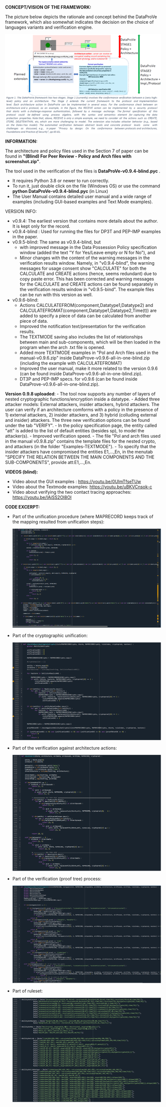 **CONCEPT/VISION OF THE FRAMEWORK:**

The picture below depicts the rationale and concept behind the DataProVe framework, which also somewhat indicates the decision on the choice of languages variants and verification engine.

![alt text](https://github.com/Dataprove/Dataprovetool/blob/main/DataProVe-framework.png?raw=true)


**INFORMATION:** 

The architecture and policy files used in the Section 7 of paper can be found in <b>"(Blind) For Peer Review - Policy and Arch files with screenshot.zip"</b>.  

The tool used in the verification of the files is <b>DataProVe-v0.9.4-blind.pyc </b>.   
- It requires Python 3.8 or newer to run correctly. 
- To run it, just double click on the file (Windows OS) or use the command <b>python DataProVe-v0.9.4-blind.pyc </b> (in Linux)
- The User Manual contains detailed user manual and a wide range of examples (including GUI-based examples and Text Mode examples).

VERSION INFO: 
- v0.9.4: The earliest version that contains more details about the author. It is kept only for the record.
- v0.9.4-blind : Used for running the files for DP3T and PEP-IMP examples in the paper.
- v0.9.5-blind:  The same as v0.9.4-blind, but 
    - with improved message in the Data Possession Policy specification window (added the text "Y for Yes/Leave empty or N for No"), and 
    - Minor changes with the content of the warning messages in the verification results window. Namely, in "v0.9.4-blind", the warning messages for usage consent show "CALCULATE" for both the CALCULATE and CREATE actions (hence, seems redundant) due to copy paste error. This has been corrected and warning messages for the CALCULATE and CREATE actions can be found separately in the verification results window in "v0.9.5-bind". The example files can be run with this version as well.      
- v0.9.6-blind:
    - Actions CALCULATEFROM(component,Datatype1,Datatype2) and CALCULATEFROMAT(component,Datatype1,Datatype2,Time(t)) are added to specify a piece of data can be calculated from another piece of data.
    - Improved the notification text/presentation for the verification results.
    - The TEXTMODE saving also includes the list of relationships between main and sub-components, which will be then loaded in the program when the arch .txt file is opened.
    - Added more TEXTMODE examples in "Pol and Arch files used in the manual-v0.9.6.zip" inside DataProve-v0.9.6-all-in-one-blind.zip (including the example with CALCULATEFROMAT)
    - Improved the user manual, make it more related to the version 0.9.6 (can be found inside DataProve-v0.9.6-all-in-one-blind.zip).
    - DT3P and PEP-IMP specs. for v0.9.6 (can be found inside DataProve-v0.9.6-all-in-one-blind.zip). 

<b>Version 0.9.8 uploaded</b>:
    - The tool now supports any number of layers of nested cryptographic functions/encryption inside a datatype.
    - Added three attacker models: External attackers, insider attackers, hybrid attackers. The user can verify if an architecture comforms with a policy in the presence of 1)             external attackers, 2) insider attackers, and 3) hybrid (colluding external and insider) attackers. The three new verification options can be found under the tab "VERIFY".
    - In the policy specification page, the entity called "att" is added to the list of default entities (besides sp), to model the attacker(s).
    - Improved verification speed.
    - The file "Pol and arch files used in the manual v0.9.8.zip" contains the template files for the nested crypto, and attackers (in the folder "Examples-TEXTMODE").
    - To specify that the insider attackers have compromised the entities E1,...,En, in the menutab "SPECIFY THE RELATION BETWEEN THE MAIN COMPONENTS AND THE SUB-COMPONENTS", provide      att:E1,...,En.

**VIDEOS (blind):** 
- Video about the GUI examples : https://youtu.be/0UlmTfseTUw
- Video about the Textmode examples: https://youtu.be/uBKVCnsok-c
- Video about verifying the two contact tracing approaches: https://youtu.be/IAiSS2Ol8OI

**CODE EXCERPT:**
- Part of the unification procedure (where MAPRECORD keeps track of the mapping resulted from unification steps): 
    
    ![alt text](https://github.com/Dataprove/Dataprovetool/blob/main/Code%20excerpt/Code-part%20of%20unify.png?raw=true)
    
- Part of the cryptographic unification: 

    ![alt text](https://github.com/Dataprove/Dataprovetool/blob/main/Code%20excerpt/Code-Crypto-part.png?raw=true)
    
- Part of the verification against architecture actions: 

     ![alt text](https://github.com/Dataprove/Dataprovetool/blob/main/Code%20excerpt/Code-checkagainstArch.png?raw=true)

- Part of the verification (proof tree) process: 

    ![alt text](https://github.com/Dataprove/Dataprovetool/blob/main/Code%20excerpt/Code-Verif-part.png?raw=true)
   
- Part of ruleset: 

    ![alt text](https://github.com/Dataprove/Dataprovetool/blob/main/Code%20excerpt/Code-ruleset.png?raw=true)

